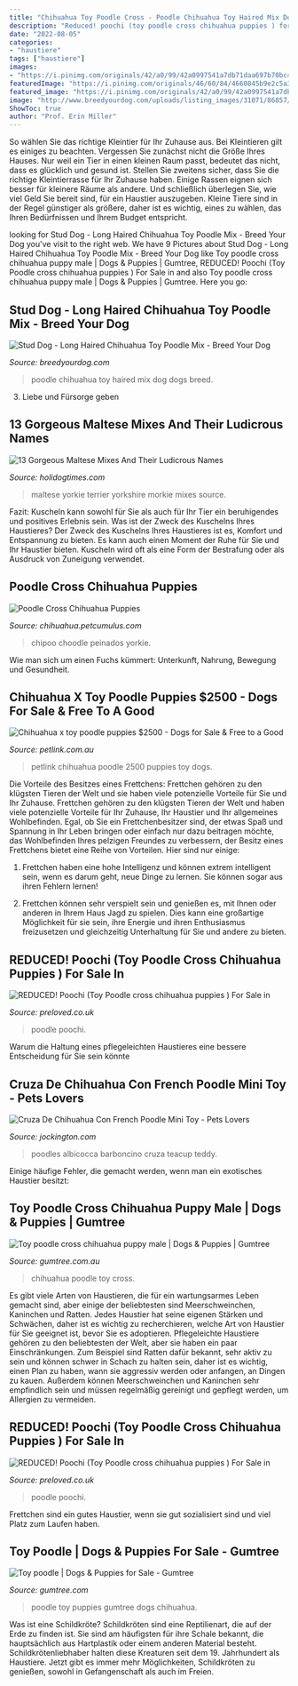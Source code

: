 ```yaml
---
title: "Chihuahua Toy Poodle Cross - Poodle Chihuahua Toy Haired Mix Dog Dogs Breed"
description: "Reduced! poochi (toy poodle cross chihuahua puppies ) for sale in"
date: "2022-08-05"
categories:
- "haustiere"
tags: ["haustiere"]
images:
- "https://i.pinimg.com/originals/42/a0/99/42a0997541a7db71daa697b70bc4609c.jpg"
featuredImage: "https://i.pinimg.com/originals/46/60/84/4660845b9e2c5a38250dd7e6e995ed32.jpg"
featured_image: "https://i.pinimg.com/originals/42/a0/99/42a0997541a7db71daa697b70bc4609c.jpg"
image: "http://www.breedyourdog.com/uploads/listing_images/31071/86857/big_IMG_3465.jpg"
ShowToc: true
author: "Prof. Erin Miller"
---
```



So wählen Sie das richtige Kleintier für Ihr Zuhause aus.
Bei Kleintieren gilt es einiges zu beachten. Vergessen Sie zunächst nicht die Größe Ihres Hauses. Nur weil ein Tier in einen kleinen Raum passt, bedeutet das nicht, dass es glücklich und gesund ist. Stellen Sie zweitens sicher, dass Sie die richtige Kleintierrasse für Ihr Zuhause haben. Einige Rassen eignen sich besser für kleinere Räume als andere. Und schließlich überlegen Sie, wie viel Geld Sie bereit sind, für ein Haustier auszugeben. Kleine Tiere sind in der Regel günstiger als größere, daher ist es wichtig, eines zu wählen, das Ihren Bedürfnissen und Ihrem Budget entspricht.

	

		
looking for Stud Dog - Long Haired Chihuahua Toy Poodle Mix - Breed Your Dog you've visit to the right web. We have 9 Pictures about Stud Dog - Long Haired Chihuahua Toy Poodle Mix - Breed Your Dog like Toy poodle cross chihuahua puppy male | Dogs &amp; Puppies | Gumtree, REDUCED! Poochi (Toy Poodle cross chihuahua puppies ) For Sale in and also Toy poodle cross chihuahua puppy male | Dogs &amp; Puppies | Gumtree. Here you go:
		
    
## Stud Dog - Long Haired Chihuahua Toy Poodle Mix - Breed Your Dog

<img loading=lazy src="http://www.breedyourdog.com/uploads/listing_images/31071/86857/big_IMG_3465.jpg" onerror="this.onerror=null;this.src='https://tse4.mm.bing.net/th?id=OIP.gvQIQis4FSK7rBravrczbgHaNL&amp;pid=15.1';" alt="Stud Dog - Long Haired Chihuahua Toy Poodle Mix - Breed Your Dog">

_Source: breedyourdog.com_

>poodle chihuahua toy haired mix dog dogs breed. 

	

3. Liebe und Fürsorge geben

    
## 13 Gorgeous Maltese Mixes And Their Ludicrous Names

<img loading=lazy src="https://s3-eu-west-1.amazonaws.com/bowwowtimes-new/wp-content/uploads/2015/08/yorkie-x-maltese.jpg" onerror="this.onerror=null;this.src='https://tse4.mm.bing.net/th?id=OIP.uU3j8N_Msccp2aeN5yyB6QHaJ3&amp;pid=15.1';" alt="13 Gorgeous Maltese Mixes And Their Ludicrous Names">

_Source: holidogtimes.com_

>maltese yorkie terrier yorkshire morkie mixes source. 

	

Fazit: Kuscheln kann sowohl für Sie als auch für Ihr Tier ein beruhigendes und positives Erlebnis sein.
Was ist der Zweck des Kuschelns Ihres Haustieres?
Der Zweck des Kuschelns Ihres Haustieres ist es, Komfort und Entspannung zu bieten. Es kann auch einen Moment der Ruhe für Sie und Ihr Haustier bieten. Kuscheln wird oft als eine Form der Bestrafung oder als Ausdruck von Zuneigung verwendet.

    
## Poodle Cross Chihuahua Puppies

<img loading=lazy src="https://i.pinimg.com/originals/46/60/84/4660845b9e2c5a38250dd7e6e995ed32.jpg" onerror="this.onerror=null;this.src='https://tse3.mm.bing.net/th?id=OIP.CuJTXSF1wIP-gJ6k9uYqqQHaJ4&amp;pid=15.1';" alt="Poodle Cross Chihuahua Puppies">

_Source: chihuahua.petcumulus.com_

>chipoo choodle peinados yorkie. 

	

Wie man sich um einen Fuchs kümmert: Unterkunft, Nahrung, Bewegung und Gesundheit.

    
## Chihuahua X Toy Poodle Puppies $2500 - Dogs For Sale &amp; Free To A Good

<img loading=lazy src="https://www.petlink.com.au/Classifieds/pics/834693.jpg" onerror="this.onerror=null;this.src='https://tse2.mm.bing.net/th?id=OIP.5GIuH_Hzk6JHDGvyaYo9CQHaFi&amp;pid=15.1';" alt="Chihuahua x toy poodle puppies $2500 - Dogs for Sale &amp; Free to a Good">

_Source: petlink.com.au_

>petlink chihuahua poodle 2500 puppies toy dogs. 

	

Die Vorteile des Besitzes eines Frettchens: Frettchen gehören zu den klügsten Tieren der Welt und sie haben viele potenzielle Vorteile für Sie und Ihr Zuhause.
Frettchen gehören zu den klügsten Tieren der Welt und haben viele potenzielle Vorteile für Ihr Zuhause, Ihr Haustier und Ihr allgemeines Wohlbefinden. Egal, ob Sie ein Frettchenbesitzer sind, der etwas Spaß und Spannung in Ihr Leben bringen oder einfach nur dazu beitragen möchte, das Wohlbefinden Ihres pelzigen Freundes zu verbessern, der Besitz eines Frettchens bietet eine Reihe von Vorteilen. Hier sind nur einige:
1) Frettchen haben eine hohe Intelligenz und können extrem intelligent sein, wenn es darum geht, neue Dinge zu lernen. Sie können sogar aus ihren Fehlern lernen!

2) Frettchen können sehr verspielt sein und genießen es, mit Ihnen oder anderen in Ihrem Haus Jagd zu spielen. Dies kann eine großartige Möglichkeit für sie sein, ihre Energie und ihren Enthusiasmus freizusetzen und gleichzeitig Unterhaltung für Sie und andere zu bieten.

    
## REDUCED! Poochi (Toy Poodle Cross Chihuahua Puppies ) For Sale In

<img loading=lazy src="https://da1urhpfd469z.cloudfront.net/uploads/advertphotos/21/0908/45970849-433-640x480.jpg" onerror="this.onerror=null;this.src='https://tse4.mm.bing.net/th?id=OIP.gaD8bdXIeg3WGYM6KTIH6QHaFj&amp;pid=15.1';" alt="REDUCED! Poochi (Toy Poodle cross chihuahua puppies ) For Sale in">

_Source: preloved.co.uk_

>poodle poochi. 

	

Warum die Haltung eines pflegeleichten Haustieres eine bessere Entscheidung für Sie sein könnte

    
## Cruza De Chihuahua Con French Poodle Mini Toy - Pets Lovers

<img loading=lazy src="https://i.pinimg.com/originals/42/a0/99/42a0997541a7db71daa697b70bc4609c.jpg" onerror="this.onerror=null;this.src='https://tse2.mm.bing.net/th?id=OIP.G_3vPirk5NmIxMT90Apv9gAAAA&amp;pid=15.1';" alt="Cruza De Chihuahua Con French Poodle Mini Toy - Pets Lovers">

_Source: jockington.com_

>poodles albicocca barboncino cruza teacup teddy. 

	

Einige häufige Fehler, die gemacht werden, wenn man ein exotisches Haustier besitzt:

    
## Toy Poodle Cross Chihuahua Puppy Male | Dogs &amp; Puppies | Gumtree

<img loading=lazy src="https://i.ebayimg.com/00/s/MTYwMFg3NzU=/z/LzYAAOSwYbtezM-6/$_58.JPG" onerror="this.onerror=null;this.src='https://tse4.mm.bing.net/th?id=OIP.2VjJDIdUPSG6Gmma6nqnEAAAAA&amp;pid=15.1';" alt="Toy poodle cross chihuahua puppy male | Dogs &amp; Puppies | Gumtree">

_Source: gumtree.com.au_

>chihuahua poodle toy cross. 

	

Es gibt viele Arten von Haustieren, die für ein wartungsarmes Leben gemacht sind, aber einige der beliebtesten sind Meerschweinchen, Kaninchen und Ratten. Jedes Haustier hat seine eigenen Stärken und Schwächen, daher ist es wichtig zu recherchieren, welche Art von Haustier für Sie geeignet ist, bevor Sie es adoptieren.
Pflegeleichte Haustiere gehören zu den beliebtesten der Welt, aber sie haben ein paar Einschränkungen. Zum Beispiel sind Ratten dafür bekannt, sehr aktiv zu sein und können schwer in Schach zu halten sein, daher ist es wichtig, einen Plan zu haben, wann sie aggressiv werden oder anfangen, an Dingen zu kauen. Außerdem können Meerschweinchen und Kaninchen sehr empfindlich sein und müssen regelmäßig gereinigt und gepflegt werden, um Allergien zu vermeiden.

    
## REDUCED! Poochi (Toy Poodle Cross Chihuahua Puppies ) For Sale In

<img loading=lazy src="https://da1urhpfd469z.cloudfront.net/uploads/advertphotos/21/0821/45785917-349-640x480.jpg" onerror="this.onerror=null;this.src='https://tse1.mm.bing.net/th?id=OIP.uXRoVSy_ChkbMkJfF9FExwHaFj&amp;pid=15.1';" alt="REDUCED! Poochi (Toy Poodle cross chihuahua puppies ) For Sale in">

_Source: preloved.co.uk_

>poodle poochi. 

	

Frettchen sind ein gutes Haustier, wenn sie gut sozialisiert sind und viel Platz zum Laufen haben.

    
## Toy Poodle | Dogs &amp; Puppies For Sale - Gumtree

<img loading=lazy src="https://i.ebayimg.com/00/s/MTAyNFgxMDI0/z/x8cAAOSw0exaMOJj/$_99.JPG" onerror="this.onerror=null;this.src='https://tse4.mm.bing.net/th?id=OIP.gF_gH6WTa3npwxL3cOrZ-AAAAA&amp;pid=15.1';" alt="Toy poodle | Dogs &amp; Puppies for Sale - Gumtree">

_Source: gumtree.com_

>poodle toy puppies gumtree dogs chihuahua. 

	

Was ist eine Schildkröte?
Schildkröten sind eine Reptilienart, die auf der Erde zu finden ist. Sie sind am häufigsten für ihre Schale bekannt, die hauptsächlich aus Hartplastik oder einem anderen Material besteht. Schildkrötenliebhaber halten diese Kreaturen seit dem 19. Jahrhundert als Haustiere. Jetzt gibt es immer mehr Möglichkeiten, Schildkröten zu genießen, sowohl in Gefangenschaft als auch im Freien.


